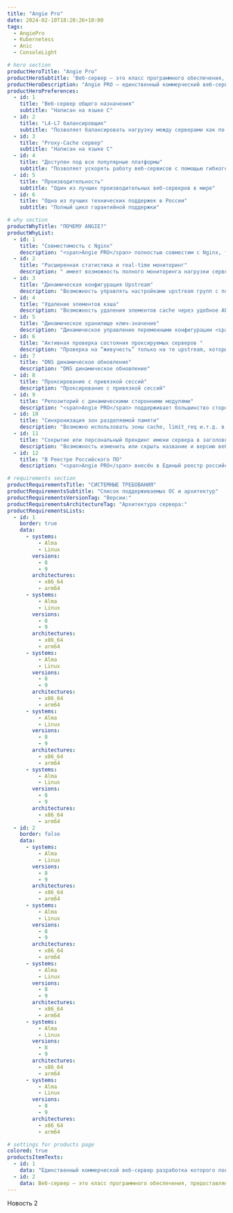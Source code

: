 ```yaml
---
title: "Angie Pro"
date: 2024-02-10T18:20:26+10:00
tags:
  - AngiePro
  - Kubernetess
  - Anic
  - ConsoleLight

# hero section
productHeroTitle: "Angie Pro"
productHeroSubtitle: 'Веб-сервер — это класс программного обеспечения, предоставляющего доступ к сетевым ресурсам по протоколу HTTP конечным пользователям.Каждый раз, когда пользователь открывает сайт, мобильное приложение, пользуется киоском самообслуживания в метрополитене, или даже пользуется мультимедиа системой в поезде Сапсан, запрос пользователя будет обслужен Веб-Сервером.ООО "Веб-Сервер" предлагает Angie PRO, один из самых производительных веб-серверов в мире.'
productHeroDescription: "Angie PRO – единственный коммерческий веб-сервер разработка которого локализована в России."
productHeroPreferences:
  - id: 1
    title: "Веб-сервер общего назначения"
    subtitle: "Написан на языке C"
  - id: 2
    title: "L4-L7 балансировщик"
    subtitle: "Позволяет балансировать нагрузку между серверами как по протоколам TCP/UDP, так и по HTTP"
  - id: 3
    title: "Proxy-Cache сервер"
    subtitle: "Написан на языке C"
  - id: 4
    title: "Доступен под все популярные платформы"
    subtitle: "Позволяет ускорять работу веб-сервисов с помощью гибкого механизма кеширования"
  - id: 5
    title: "Производительность"
    subtitle: "Один из лучших производительных веб-серверов в мире"
  - id: 6
    title: "Одна из лучших технических поддержек в России"
    subtitle: "Полный цикл гарантийной поддержки"

# why section
productWhyTitle: "ПОЧЕМУ ANGIE?"
productWhyList:
  - id: 1
    title: "Совместимость с Nginx"
    description: "<span>Angie PRO</span> полностью совместим с Nginx, таким образом любой существующий пользователь Nginx может без серьезных затрат и простоя сервисов перейти на Angie PRO"
  - id: 2
    title: "Расширенная статистика и real-time мониторинг"
    description: " имеет возможность полного мониторинга нагрузки сервера в режиме реального времени что позволяет динамически управлять конфигурациями по профилю нагрузки и соблюдать полную "
  - id: 3
    title: "Динамическая конфигурация Upstream"
    description: "Возможность управлять настройками upstream групп с помощью удобного Rest интерфейса без остановки сервиса"
  - id: 4
    title: "Удаление элементов кэша"
    description: "Возможность удаления элементов cache через удобное API без остановки сервиса"
  - id: 5
    title: "Динамическое хранилище ключ-значение"
    description: "Динамическое управление переменными конфигурации <span>Angie PRO</span> через HTTP API"
  - id: 6
    title: "Активная проверка состояния проксируемых серверов "
    description: "Проверка на “живучесть” только на те upstream, которые отвечают по заданному алгоритму"
  - id: 7
    title: "DNS динамическое обновление"
    description: "DNS динамическое обновление"
  - id: 8
    title: "Проксирование с привязкой сессий"
    description: "Проксирование с привязкой сессий"
  - id: 9
    title: "Репозиторий с динамическими сторонними модулями"
    description: "<span>Angie PRO</span> поддерживает большинство сторонних модулей NGINX и дает возможность без проблем устанавливать их, и предоставляет гарантию их"
  - id: 10
    title: "Синхронизация зон разделяемой памяти"
    description: "Возможно использовать зоны cache, limit_req и.т.д. в кластере <span>Angie PRO</span>"
  - id: 11
    title: "Сокрытие или персональный брендинг имени сервера в заголовках ответа"
    description: "Возможность изменить или скрыть название и версию веб-сервера от пользователей."
  - id: 12
    title: "В Реестре Российского ПО"
    description: "<span>Angie PRO</span> внесён в Единый реестр российских программ для электронных вычислительных машин и баз данных, запись № 17604.."

# requirements section
productRequirementsTitle: "СИСТЕМНЫЕ ТРЕБОВАНИЯ"
productRequirementsSubtitle: "Список поддерживаемых ОС и архитектур"
productRequirementsVersionTag: "Версии:"
productRequirementsArchitectureTag: "Архитектура сервера:"
productRequirementsLists:
  - id: 1
    border: true
    data:
      - systems:
          - Alma
          - Linux
        versions:
          - 8
          - 9
        architectures:
          - x86_64
          - arm64
      - systems:
          - Alma
          - Linux
        versions:
          - 8
          - 9
        architectures:
          - x86_64
          - arm64
      - systems:
          - Alma
          - Linux
        versions:
          - 8
          - 9
        architectures:
          - x86_64
          - arm64
      - systems:
          - Alma
          - Linux
        versions:
          - 8
          - 9
        architectures:
          - x86_64
          - arm64
      - systems:
          - Alma
          - Linux
        versions:
          - 8
          - 9
        architectures:
          - x86_64
          - arm64
  - id: 2
    border: false
    data:
      - systems:
          - Alma
          - Linux
        versions:
          - 8
          - 9
        architectures:
          - x86_64
          - arm64
      - systems:
          - Alma
          - Linux
        versions:
          - 8
          - 9
        architectures:
          - x86_64
          - arm64
      - systems:
          - Alma
          - Linux
        versions:
          - 8
          - 9
        architectures:
          - x86_64
          - arm64
      - systems:
          - Alma
          - Linux
        versions:
          - 8
          - 9
        architectures:
          - x86_64
          - arm64
      - systems:
          - Alma
          - Linux
        versions:
          - 8
          - 9
        architectures:
          - x86_64
          - arm64

# settings for products page
colored: true
productsItemTexts:
  - id: 1
    data: "Единственный коммерческой веб-сервер разработка которого локализована в России."
  - id: 2
    data: Веб-сервер — это класс программного обеспечения, предоставляющего доступ к сетевым ресурсам по протоколу HTTP конечным пользователям."
---
```


Новость 2
